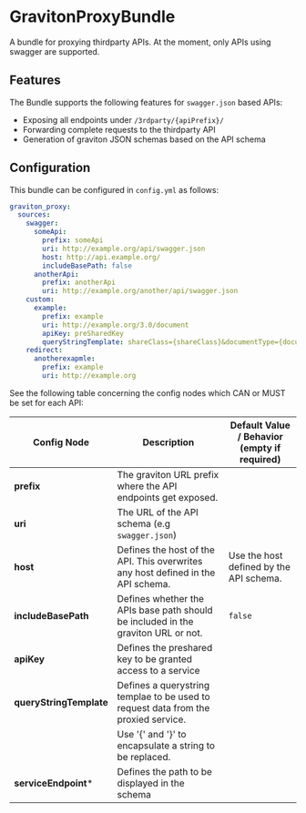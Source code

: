 # GravitonProxyBundle

A bundle for proxying thirdparty APIs. At the moment, only APIs using swagger are supported.

## Features
The Bundle supports the following features for `swagger.json` based APIs:
* Exposing all endpoints under `/3rdparty/{apiPrefix}/`
* Forwarding complete requests to the thirdparty API
* Generation of graviton JSON schemas based on the API schema


## Configuration
This bundle can be configured in `config.yml` as follows:

```yml
graviton_proxy:
  sources:
    swagger:
      someApi:
        prefix: someApi
        uri: http://example.org/api/swagger.json
        host: http://api.example.org/
        includeBasePath: false
      anotherApi:
        prefix: anotherApi
        uri: http://example.org/another/api/swagger.json
    custom:
      example:
        prefix: example
        uri: http://example.org/3.0/document
        apiKey: preSharedKey
        queryStringTemplate: shareClass={shareClass}&documentType={documentType}&language={language}
    redirect:
      anotherexapmle:
        prefix: example
        uri: http://example.org

```

See the following table concerning the config nodes which CAN or MUST be set for each API:

| Config Node             | Description                                                                        | Default Value / Behavior (empty if required) |
|-------------------------|------------------------------------------------------------------------------------|----------------------------------------------|
| **prefix**              | The graviton URL prefix where the API endpoints get exposed.                       |                                              |
| **uri**                 | The URL of the API schema (e.g `swagger.json`)                                     |                                              |
| **host**                | Defines the host of the API. This overwrites any host defined in the API schema.   | Use the host defined by the API schema.      |
| **includeBasePath**     | Defines whether the APIs base path should be included in the graviton URL or not.  | `false`                                      |
| **apiKey**              | Defines the preshared key to be granted access to a service                        |                                              |
| **queryStringTemplate** | Defines a querystring templae to be used to request data from the proxied service. |                                              |
|                         | Use '{' and  '}' to encapsulate a string to be replaced.                           |                                              |
| **serviceEndpoint***    | Defines the path to be displayed in the schema                                     |                                              |
